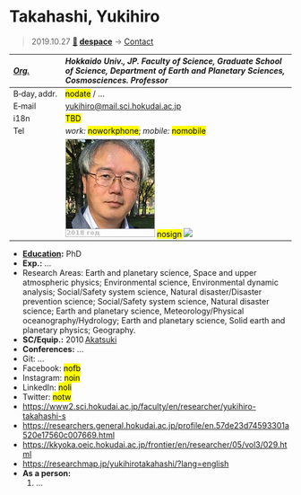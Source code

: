 # Takahashi, Yukihiro
> 2019.10.27 **[🚀](../index/index.md) [despace](index.md)** → [Contact](contact.md)

|*[Org.](contact.md)*|*Hokkaido Univ., JP. Faculty of Science, Graduate School of Science, Department of Earth and Planetary Sciences, Cosmosciences. Professor*|
|:--|:--|
|B‑day, addr.| <mark>nodate</mark> / … |
|E‑mail| <yukihiro@mail.sci.hokudai.ac.jp> |
|i18n| <mark>TBD</mark> |
|Tel| *work:* <mark>noworkphone</mark>; *mobile:* <mark>nomobile</mark> |
|| [![](f/contact/t/takahashi1_photo_thumb.jpg)](f/contact/t/takahashi1_photo.jpg) <mark>nosign</mark> [![](f/contact//1_sign_thumb.jpg)](f/contact//1_sign.png) |

   - **[Education](edu.md):** PhD
   - **Exp.:** …
   - Research Areas: Earth and planetary science, Space and upper atmospheric physics; Environmental science, Environmental dynamic analysis; Social/Safety system science, Natural disaster/Disaster prevention science; Social/Safety system science, Natural disaster science; Earth and planetary science, Meteorology/Physical oceanography/Hydrology; Earth and planetary science, Solid earth and planetary physics; Geography.
   - **SC/Equip.:** 2010 [Akatsuki](akatsuki.md)
   - **Conferences:** …
   - Git: …
   - Facebook: <mark>nofb</mark>
   - Instagram: <mark>noin</mark>
   - LinkedIn: <mark>noli</mark>
   - Twitter: <mark>notw</mark>
   - <https://www2.sci.hokudai.ac.jp/faculty/en/researcher/yukihiro-takahashi-s>
   - <https://researchers.general.hokudai.ac.jp/profile/en.57de23d74593301a520e17560c007669.html>
   - <https://kkyoka.oeic.hokudai.ac.jp/frontier/en/researcher/05/vol3/029.html>
   - <https://researchmap.jp/yukihirotakahashi/?lang=english>
   - **As a person:**
      1. …
